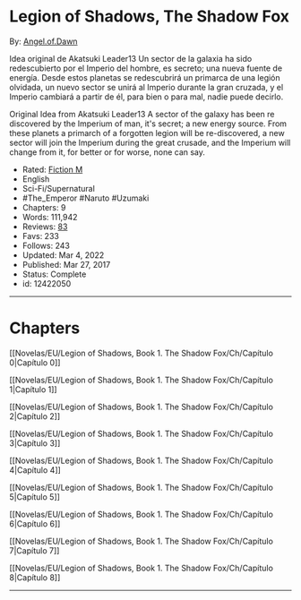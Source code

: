 
# Legion of Shadows, The Shadow Fox

By: [Angel.of.Dawn](https://www.fanfiction.net/u/1174270/Angel-of-Dawn) [](https://www.fanfiction.net/pm2/post.php?uid=1174270 "Send Private Message")

Idea original de Akatsuki Leader13 Un sector de la galaxia ha sido redescubierto por el Imperio del hombre, es secreto; una nueva fuente de energía. Desde estos planetas se redescubrirá un primarca de una legión olvidada, un nuevo sector se unirá al Imperio durante la gran cruzada, y el Imperio cambiará a partir de él, para bien o para mal, nadie puede decirlo.

Original Idea from Akatsuki Leader13 A sector of the galaxy has been re discovered by the Imperium of man, it's secret; a new energy source. From these planets a primarch of a forgotten legion will be re-discovered, a new sector will join the Imperium during the great crusade, and the Imperium will change from it, for better or for worse, none can say.

- Rated: [Fiction M](https://www.fictionratings.com/)
- English
- Sci-Fi/Supernatural
- #The_Emperor #Naruto #Uzumaki
- Chapters: 9
- Words: 111,942
- Reviews: [83](https://www.fanfiction.net/r/12422050/)
- Favs: 233
- Follows: 243
- Updated: Mar 4, 2022
- Published: Mar 27, 2017
- Status: Complete
- id: 12422050

---

# Chapters

[[Novelas/EU/Legion of Shadows, Book 1. The Shadow Fox/Ch/Capítulo 0|Capítulo 0]]

[[Novelas/EU/Legion of Shadows, Book 1. The Shadow Fox/Ch/Capítulo 1|Capítulo 1]]

[[Novelas/EU/Legion of Shadows, Book 1. The Shadow Fox/Ch/Capítulo 2|Capítulo 2]]

[[Novelas/EU/Legion of Shadows, Book 1. The Shadow Fox/Ch/Capítulo 3|Capítulo 3]]

[[Novelas/EU/Legion of Shadows, Book 1. The Shadow Fox/Ch/Capítulo 4|Capítulo 4]]

[[Novelas/EU/Legion of Shadows, Book 1. The Shadow Fox/Ch/Capítulo 5|Capítulo 5]]

[[Novelas/EU/Legion of Shadows, Book 1. The Shadow Fox/Ch/Capítulo 6|Capítulo 6]]

[[Novelas/EU/Legion of Shadows, Book 1. The Shadow Fox/Ch/Capítulo 7|Capítulo 7]]

[[Novelas/EU/Legion of Shadows, Book 1. The Shadow Fox/Ch/Capítulo 8|Capítulo 8]]

---
